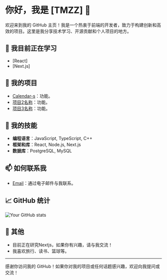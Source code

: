 # 你好，我是 [TMZZ] 👋

欢迎来到我的 GitHub 主页！我是一个热衷于前端的开发者，致力于构建创新和高效的项目。这里是我分享技术学习、开源贡献和个人项目的地方。

## 🌱 我目前正在学习

- [React]
- [Next.js]

## 🚀 我的项目

- [Calendar-s](链接)：功能。
- [项目2名称](链接)：功能。
- [项目3名称](链接)：功能。


## 📝 我的技能

- **编程语言**：JavaScript, TypeScript, C++
- **框架和库**：React, Node.js, Next.js
- **数据库**：PostgreSQL, MySQL

## 📫 如何联系我

- [Email](mailto:tmzz03183@gmail.com)：通过电子邮件与我联系。

## 📈 GitHub 统计

![Your GitHub stats](https://github-readme-stats.vercel.app/api?username=你的用户名&show_icons=true&hide_title=true&count_private=true&hide=prs)

## 💬 其他

- 目前正在研究Nextjs，如果你有兴趣，请与我交流！
- 我喜欢旅行、读书、篮球等。

---

感谢你访问我的 GitHub！如果你对我的项目或任何话题感兴趣，欢迎向我提问或交流！
